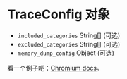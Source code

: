 # TraceConfig 对象

* `included_categories` String[] (可选)
* `excluded_categories` String[] (可选)
* `memory_dump_config` Object (可选)

看一个例子吧：[Chromium docs](https://chromium.googlesource.com/chromium/src/+/master/docs/memory-infra/memory_infra_startup_tracing.md#the-advanced-way)。